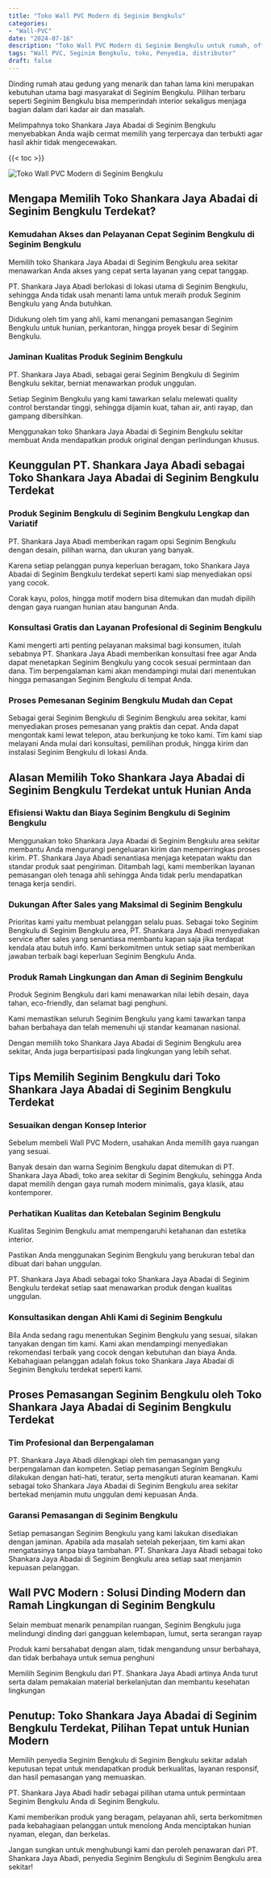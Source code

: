 ```yaml
---
title: "Toko Wall PVC Modern di Seginim Bengkulu"
categories: 
- "Wall-PVC"
date: "2024-07-16"
description: "Toko Wall PVC Modern di Seginim Bengkulu untuk rumah, office, serta toko. Material berkualitas, variasi motif, pilihan warna menarik, beserta servis pemasangan dikerjakan oleh tim berpengalaman serta jaminan resmi!|Servis penyediaan Wall PVC Modern di Seginim Bengkulu bagi keperluan rumah, kantor, maupun toko, beserta material berkualitas dan penempatan oleh tenaga ahli berpengalaman dan garansi resmi.|Solusi Wall PVC Modern di Seginim Bengkulu yang terbukti bagi hunian, office, dan toko, dengan panel terbaik dan instalasi ditangani oleh tim profesional serta jaminan resmi.|Distribusi Wall PVC Modern di Seginim Bengkulu bagi hunian, kantor, serta toko, dengan produk unggulan dan instalasi oleh tim ahli, dilengkapi beserta garansi resmi.}"
tags: "Wall PVC, Seginim Bengkulu, toko, Penyedia, distributor"
draft: false
---
```


Dinding rumah atau gedung yang menarik dan tahan lama kini merupakan kebutuhan utama bagi masyarakat di Seginim Bengkulu. Pilihan terbaru seperti Seginim Bengkulu bisa memperindah interior sekaligus menjaga bagian dalam dari kadar air dan masalah.

Melimpahnya toko Shankara Jaya Abadai di Seginim Bengkulu menyebabkan Anda wajib cermat memilih yang terpercaya dan terbukti agar hasil akhir tidak mengecewakan.

{{< toc >}}

![Toko Wall PVC Modern di Seginim Bengkulu](/images/Wall-PVC/Toko-Wall-PVC-Modern-di-Seginim-Bengkulu.png)


## Mengapa Memilih Toko Shankara Jaya Abadai di Seginim Bengkulu Terdekat?

### Kemudahan Akses dan Pelayanan Cepat Seginim Bengkulu di Seginim Bengkulu

Memilih toko Shankara Jaya Abadai di Seginim Bengkulu area sekitar menawarkan Anda akses yang cepat serta layanan yang cepat tanggap.

PT. Shankara Jaya Abadi berlokasi di lokasi utama di Seginim Bengkulu, sehingga Anda tidak usah menanti lama untuk meraih produk Seginim Bengkulu yang Anda butuhkan.

Didukung oleh tim yang ahli, kami menangani pemasangan Seginim Bengkulu untuk hunian, perkantoran, hingga proyek besar di Seginim Bengkulu.

### Jaminan Kualitas Produk Seginim Bengkulu

PT. Shankara Jaya Abadi, sebagai gerai Seginim Bengkulu di Seginim Bengkulu sekitar, berniat menawarkan produk unggulan.

Setiap Seginim Bengkulu yang kami tawarkan selalu melewati quality control berstandar tinggi, sehingga dijamin kuat, tahan air, anti rayap, dan gampang dibersihkan.

Menggunakan toko Shankara Jaya Abadai di Seginim Bengkulu sekitar membuat Anda mendapatkan produk original dengan perlindungan khusus.

## Keunggulan PT. Shankara Jaya Abadi sebagai Toko Shankara Jaya Abadai di Seginim Bengkulu Terdekat

### Produk Seginim Bengkulu di Seginim Bengkulu Lengkap dan Variatif

PT. Shankara Jaya Abadi memberikan ragam opsi Seginim Bengkulu dengan desain, pilihan warna, dan ukuran yang banyak.

Karena setiap pelanggan punya keperluan beragam, toko Shankara Jaya Abadai di Seginim Bengkulu terdekat seperti kami siap menyediakan opsi yang cocok.

Corak kayu, polos, hingga motif modern bisa ditemukan dan mudah dipilih dengan gaya ruangan hunian atau bangunan Anda.

### Konsultasi Gratis dan Layanan Profesional di Seginim Bengkulu

Kami mengerti arti penting pelayanan maksimal bagi konsumen, itulah sebabnya PT. Shankara Jaya Abadi memberikan konsultasi free agar Anda dapat menetapkan Seginim Bengkulu yang cocok sesuai permintaan dan dana. Tim berpengalaman kami akan mendampingi mulai dari menentukan hingga pemasangan Seginim Bengkulu di tempat Anda.

### Proses Pemesanan Seginim Bengkulu Mudah dan Cepat

Sebagai gerai Seginim Bengkulu di Seginim Bengkulu area sekitar, kami menyediakan proses pemesanan yang praktis dan cepat. Anda dapat mengontak kami lewat telepon, atau berkunjung ke toko kami. Tim kami siap melayani Anda mulai dari konsultasi, pemilihan produk, hingga kirim dan instalasi Seginim Bengkulu di lokasi Anda.

## Alasan Memilih Toko Shankara Jaya Abadai di Seginim Bengkulu Terdekat untuk Hunian Anda

### Efisiensi Waktu dan Biaya Seginim Bengkulu di Seginim Bengkulu

Menggunakan toko Shankara Jaya Abadai di Seginim Bengkulu area sekitar membantu Anda mengurangi pengeluaran kirim dan memperringkas proses kirim. PT. Shankara Jaya Abadi senantiasa menjaga ketepatan waktu dan standar produk saat pengiriman. Ditambah lagi, kami memberikan layanan pemasangan oleh tenaga ahli sehingga Anda tidak perlu mendapatkan tenaga kerja sendiri.

### Dukungan After Sales yang Maksimal di Seginim Bengkulu

Prioritas kami yaitu membuat pelanggan selalu puas. Sebagai toko Seginim Bengkulu di Seginim Bengkulu area, PT. Shankara Jaya Abadi menyediakan service after sales yang senantiasa membantu kapan saja jika terdapat kendala atau butuh info. Kami berkomitmen untuk setiap saat memberikan jawaban terbaik bagi keperluan Seginim Bengkulu Anda.

### Produk Ramah Lingkungan dan Aman di Seginim Bengkulu

Produk Seginim Bengkulu dari kami menawarkan nilai lebih desain, daya tahan, eco-friendly, dan selamat bagi penghuni.

Kami memastikan seluruh Seginim Bengkulu yang kami tawarkan tanpa bahan berbahaya dan telah memenuhi uji standar keamanan nasional.

Dengan memilih toko Shankara Jaya Abadai di Seginim Bengkulu area sekitar, Anda juga berpartisipasi pada lingkungan yang lebih sehat.

## Tips Memilih Seginim Bengkulu dari Toko Shankara Jaya Abadai di Seginim Bengkulu Terdekat

### Sesuaikan dengan Konsep Interior 

Sebelum membeli Wall PVC Modern, usahakan Anda memilih gaya ruangan yang sesuai.

Banyak desain dan warna Seginim Bengkulu dapat ditemukan di PT. Shankara Jaya Abadi, toko area sekitar di Seginim Bengkulu, sehingga Anda dapat memilih dengan gaya rumah modern minimalis, gaya klasik, atau kontemporer.

### Perhatikan Kualitas dan Ketebalan Seginim Bengkulu

Kualitas Seginim Bengkulu amat mempengaruhi ketahanan dan estetika interior.

Pastikan Anda menggunakan Seginim Bengkulu yang berukuran tebal dan dibuat dari bahan unggulan.

PT. Shankara Jaya Abadi sebagai toko Shankara Jaya Abadai di Seginim Bengkulu terdekat setiap saat menawarkan produk dengan kualitas unggulan.

### Konsultasikan dengan Ahli Kami di Seginim Bengkulu

Bila Anda sedang ragu menentukan Seginim Bengkulu yang sesuai, silakan tanyakan dengan tim kami. Kami akan mendampingi menyediakan rekomendasi terbaik yang cocok dengan kebutuhan dan biaya Anda. Kebahagiaan pelanggan adalah fokus toko Shankara Jaya Abadai di Seginim Bengkulu terdekat seperti kami.

## Proses Pemasangan Seginim Bengkulu oleh Toko Shankara Jaya Abadai di Seginim Bengkulu Terdekat

### Tim Profesional dan Berpengalaman

PT. Shankara Jaya Abadi dilengkapi oleh tim pemasangan yang berpengalaman dan kompeten. Setiap pemasangan Seginim Bengkulu dilakukan dengan hati-hati, teratur, serta mengikuti aturan keamanan. Kami sebagai toko Shankara Jaya Abadai di Seginim Bengkulu area sekitar bertekad menjamin mutu unggulan demi kepuasan Anda.

### Garansi Pemasangan di Seginim Bengkulu

Setiap pemasangan Seginim Bengkulu yang kami lakukan disediakan dengan jaminan. Apabila ada masalah setelah pekerjaan, tim kami akan mengatasinya tanpa biaya tambahan. PT. Shankara Jaya Abadi sebagai toko Shankara Jaya Abadai di Seginim Bengkulu area setiap saat menjamin kepuasan pelanggan.

##  Wall PVC Modern : Solusi Dinding Modern dan Ramah Lingkungan di Seginim Bengkulu

Selain membuat menarik penampilan ruangan, Seginim Bengkulu juga melindungi dinding dari gangguan kelembapan, lumut, serta serangan rayap

Produk kami bersahabat dengan alam, tidak mengandung unsur berbahaya, dan tidak berbahaya untuk semua penghuni

Memilih Seginim Bengkulu dari PT. Shankara Jaya Abadi artinya Anda turut serta dalam pemakaian material berkelanjutan dan membantu kesehatan lingkungan

## Penutup: Toko Shankara Jaya Abadai di Seginim Bengkulu Terdekat, Pilihan Tepat untuk Hunian Modern

Memilih penyedia Seginim Bengkulu di Seginim Bengkulu sekitar adalah keputusan tepat untuk mendapatkan produk berkualitas, layanan responsif, dan hasil pemasangan yang memuaskan.

PT. Shankara Jaya Abadi hadir sebagai pilihan utama untuk permintaan Seginim Bengkulu Anda di Seginim Bengkulu.

Kami memberikan produk yang beragam, pelayanan ahli, serta berkomitmen pada kebahagiaan pelanggan untuk menolong Anda menciptakan hunian nyaman, elegan, dan berkelas.

Jangan sungkan untuk menghubungi kami dan peroleh penawaran dari PT. Shankara Jaya Abadi, penyedia Seginim Bengkulu di Seginim Bengkulu area sekitar!